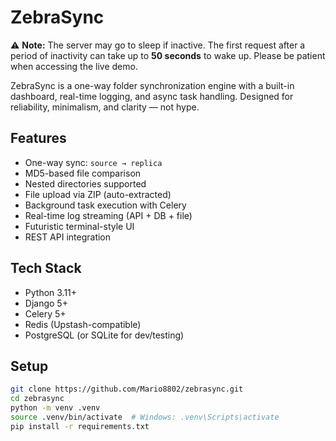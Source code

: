 # ZebraSync

⚠️ **Note:** The server may go to sleep if inactive. The first request after a period of inactivity can take up to **50 seconds** to wake up. Please be patient when accessing the live demo.

ZebraSync is a one-way folder synchronization engine with a built-in dashboard, real-time logging, and async task handling. Designed for reliability, minimalism, and clarity — not hype.

## Features

- One-way sync: `source → replica`
- MD5-based file comparison
- Nested directories supported
- File upload via ZIP (auto-extracted)
- Background task execution with Celery
- Real-time log streaming (API + DB + file)
- Futuristic terminal-style UI
- REST API integration

## Tech Stack

- Python 3.11+
- Django 5+
- Celery 5+
- Redis (Upstash-compatible)
- PostgreSQL (or SQLite for dev/testing)

## Setup

```bash
git clone https://github.com/Mario8802/zebrasync.git
cd zebrasync
python -m venv .venv
source .venv/bin/activate  # Windows: .venv\Scripts\activate
pip install -r requirements.txt
